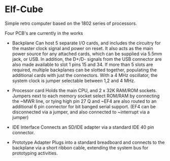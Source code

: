 # Elf-Cube
Simple retro computer based on the 1802 series of processors.

Four PCB's are currently in the works

- Backplane
Can host 5 separate I/O cards, and includes the circuitry for the master clock signal and power on reset. It also acts as the main power source for 
any attached cards, which can be supplied via 5.5mm jack, or USB. In addition, the D+/D- signals from the USB connector are also made available to 
slot 1 pins 15 and 34. If more than 5 slots are required, multiple backplanes can be slotted together, populating the additional cards with just the 
connectors. With a 4 MHz oscillator, the system clock is jumper selectable between 1,2 and 4 MHz.

- Processor card
Holds the main CPU, and 2 x 32K RAM/ROM sockets. Jumpers next to each memory socket select ROM/RAM by connecting the ~MWR line, or tying high pin 27
Q and ~EF4 are also routed to an additional 6 pin connector for bit banged serial support. (EF4 can be disconnected via a jumper, and also connected 
to ~interrupt via a jumper)

- IDE Interface
Connects an SD/IDE adapter via a standard IDE 40 pin connector.

- Prototype Adapter
Plugs into a standard breadboard and connects to the backplane via a short ribbon cable, extending the system bus for prototyping activities.
